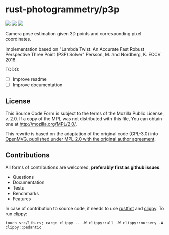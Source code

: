 # rust-photogrammetry/p3p

[![][badge-crate]][crate]
[![][badge-doc]][doc]
[![][badge-license]][license]

[badge-crate]: https://img.shields.io/badge/crate-latest-yellow.svg?style=flat-square
[badge-doc]: https://img.shields.io/badge/documentation-latest-yellow.svg?style=flat-square
[badge-license]: https://img.shields.io/badge/license-MPL--2.0-blue.svg?style=flat-square

[crate]: https://crates.io/crates/p3p
[doc]: https://docs.rs/p3p
[license]: https://www.mozilla.org/en-US/MPL/2.0/

Camera pose estimation given 3D points and corresponding pixel coordinates.

Implementation based on
"Lambda Twist: An Accurate Fast Robust Perspective Three Point (P3P) Solver"
Persson, M. and Nordberg, K. ECCV 2018.

TODO:
 - [ ] Improve readme
 - [ ] Improve documentation

## License

This Source Code Form is subject to the terms of the Mozilla Public License, v. 2.0.
If a copy of the MPL was not distributed with this file,
You can obtain one at http://mozilla.org/MPL/2.0/.

This rewrite is based on the adaptation of the original code (GPL-3.0)
into [OpenMVG, published under MPL-2.0 with the original author agreement][p3p-openmvg].

[p3p-openmvg]: https://github.com/openMVG/openMVG/pull/1500

## Contributions

All forms of contributions are welcomed, **preferably first as github issues**.

- Questions
- Documentation
- Tests
- Benchmarks
- Features

In case of contribution to source code,
it needs to use [rustfmt][rustfmt] and [clippy][clippy].
To run clippy:

```
touch src/lib.rs; cargo clippy -- -W clippy::all -W clippy::nursery -W clippy::pedantic
```

[rustfmt]: https://github.com/rust-lang/rustfmt
[clippy]: https://github.com/rust-lang/rust-clippy
